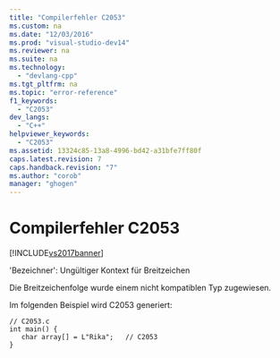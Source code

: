 ```yaml
---
title: "Compilerfehler C2053"
ms.custom: na
ms.date: "12/03/2016"
ms.prod: "visual-studio-dev14"
ms.reviewer: na
ms.suite: na
ms.technology: 
  - "devlang-cpp"
ms.tgt_pltfrm: na
ms.topic: "error-reference"
f1_keywords: 
  - "C2053"
dev_langs: 
  - "C++"
helpviewer_keywords: 
  - "C2053"
ms.assetid: 13324c85-13a8-4996-bd42-a31bfe7ff80f
caps.latest.revision: 7
caps.handback.revision: "7"
ms.author: "corob"
manager: "ghogen"
---
```

# Compilerfehler C2053
[!INCLUDE[vs2017banner](../../assembler/inline/includes/vs2017banner.md)]

'Bezeichner': Ungültiger Kontext für Breitzeichen  
  
 Die Breitzeichenfolge wurde einem nicht kompatiblen Typ zugewiesen.  
  
 Im folgenden Beispiel wird C2053 generiert:  
  
```  
// C2053.c  
int main() {  
   char array[] = L"Rika";   // C2053  
}  
```